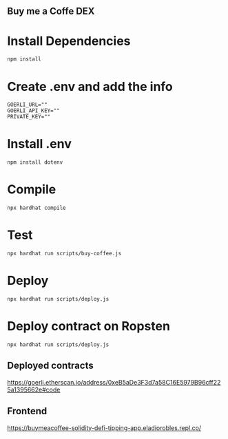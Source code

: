 ## Buy me a Coffe DEX

# Install Dependencies

```shell
npm install
```

# Create .env and add the info

```shell
GOERLI_URL=""
GOERLI_API_KEY=""
PRIVATE_KEY=""
```

# Install .env

```shell
npm install dotenv
```

# Compile

```shell
npx hardhat compile
```

# Test

```shell
npx hardhat run scripts/buy-coffee.js
```

# Deploy

```shell
npx hardhat run scripts/deploy.js
```

# Deploy contract on Ropsten

```shell
npx hardhat run scripts/deploy.js  
```

## Deployed contracts

https://goerli.etherscan.io/address/0xeB5aDe3F3d7a58C16E5979B96cff225a1395662e#code

## Frontend

https://buymeacoffee-solidity-defi-tipping-app.eladiorobles.repl.co/
